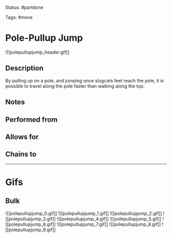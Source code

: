 Status: #partdone 

Tags: #move

# Pole-Pullup Jump
![[polepullupjump_header.gif]]
## Description
By pulling up on a pole, and jumping once slugcats feet reach the pole, it is possible to travel along the pole faster than walking along the top.

## Notes


## Performed from

## Allows for


## Chains to


___
# Gifs
## Bulk
![[polepullupjump_0.gif]]
![[polepullupjump_1.gif]]
![[polepullupjump_2.gif]]
![[polepullupjump_3.gif]]
![[polepullupjump_4.gif]]
![[polepullupjump_5.gif]]
![[polepullupjump_6.gif]]
![[polepullupjump_7.gif]]
![[polepullupjump_8.gif]]
![[polepullupjump_9.gif]]
